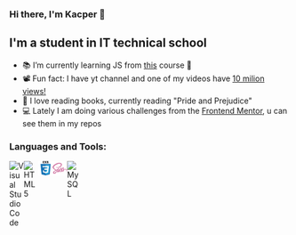 ### Hi there, I'm Kacper 👋

## I'm a student in IT technical school

- 📚 I’m currently learning JS from [this](https://www.udemy.com/course/the-complete-javascript-course/) course 💛
- 📽 Fun fact: I have yt channel and one of my videos have [10 milion views!](https://www.youtube.com/watch?v=pxw-5qfJ1dk)
- 📖 I love reading books, currently reading "Pride and Prejudice"
- 💻 Lately I am doing various challenges from the [Frontend Mentor](https://www.frontendmentor.io/profile/kacperkwinta), u can see them in my repos

### Languages and Tools:

<img align="left" alt="Visual Studio Code" width="26px" src="https://upload.wikimedia.org/wikipedia/commons/thumb/9/9a/Visual_Studio_Code_1.35_icon.svg/1024px-Visual_Studio_Code_1.35_icon.svg.png" />
<img align="left" alt="HTML5" width="26px" src="https://upload.wikimedia.org/wikipedia/commons/thumb/6/61/HTML5_logo_and_wordmark.svg/512px-HTML5_logo_and_wordmark.svg.png" />
<img align="left" alt="CSS3" width="26px" src="https://raw.githubusercontent.com/github/explore/80688e429a7d4ef2fca1e82350fe8e3517d3494d/topics/css/css.png" />
<img align="left" alt="Sass" width="26px" src="https://raw.githubusercontent.com/github/explore/80688e429a7d4ef2fca1e82350fe8e3517d3494d/topics/sass/sass.png" />
<img align="left" alt="MySQL" width="26px" src="https://styles.redditmedia.com/t5_2qm6k/styles/communityIcon_dhjr6guc03x51.png?width=256&s=3e825b7205c7f497d4695028e358d26ee359f84b" />


